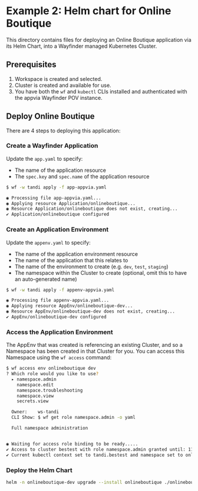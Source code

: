 # Example 2: Helm chart for Online Boutique

This directory contains files for deploying an Online Boutique application via its Helm Chart, into a Wayfinder managed Kubernetes Cluster.

## Prerequisites

1. Workspace is created and selected.
2. Cluster is created and available for use.
3. You have both the `wf` and `kubectl` CLIs installed and authenticated with the appvia Wayfinder POV instance.

## Deploy Online Boutique

There are 4 steps to deploying this application:

### Create a Wayfinder Application

Update the `app.yaml` to specify:
* The name of the application resource
* The `spec.key` and `spec.name` of the application resource

```sh
$ wf -w tandi apply -f app-appvia.yaml

◉ Processing file app-appvia.yaml...
◉ Applying resource Application/onlineboutique...
◉ Resource Application/onlineboutique does not exist, creating...
✔ Application/onlineboutique configured
```

### Create an Application Environment

Update the `appenv.yaml` to specify:
* The name of the application environment resource
* The name of the application that this relates to
* The name of the environment to create (e.g. `dev`, `test`, `staging`)
* The namespace within the Cluster to create (optional, omit this to have an auto-generated name)

```sh
$ wf -w tandi apply -f appenv-appvia.yaml

◉ Processing file appenv-appvia.yaml...
◉ Applying resource AppEnv/onlineboutique-dev...
◉ Resource AppEnv/onlineboutique-dev does not exist, creating...
✔ AppEnv/onlineboutique-dev configured
```

### Access the Application Environment

The AppEnv that was created is referencing an existing Cluster, and so a Namespace has been created in that Cluster for you. You can access this Namespace using the `wf access` command:

```sh
$ wf access env onlineboutique dev
? Which role would you like to use?
  ▸ namespace.admin
    namespace.edit
    namespace.troubleshooting
    namespace.view
    secrets.view

  Owner:    ws-tandi
  CLI Show: $ wf get role namespace.admin -o yaml

  Full namespace administration


◉ Waiting for access role binding to be ready.....
✔ Access to cluster bestest with role namespace.admin granted until: 11 May 23 23:26 BST
✔ Current kubectl context set to tandi.bestest and namespace set to onlineboutique-dev
```

### Deploy the Helm Chart

```sh
helm -n onlineboutique-dev upgrade --install onlineboutique ./onlineboutique -f ./onlineboutique/values.yaml -f values-appvia.yaml --set frontend.ingress.host="<domain>"
```


